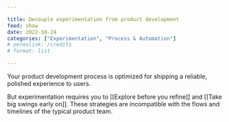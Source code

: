 ```yaml
---

title: Decouple experimentation from product development
feed: show
date: 2022-10-24
categories: ["Experimentation", "Process & Automation"]
# permalink: /credits
# format: list

---
```


Your product development process is optimized for shipping a reliable, polished experience to users.

But experimentation requires you to [[Explore before you refine]] and [[Take big swings early on]]. These strategies are incompatible with the flows and timelines of the typical product team.